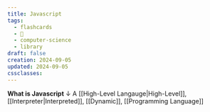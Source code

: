 ```yaml
---
title: Javascript
tags:
  - flashcards
  - 🌱
  - computer-science
  - library
draft: false
creation: 2024-09-05
updated: 2024-09-05
cssclasses: 
---
```

**What is Javascript**
↓
A [[High-Level Langauge|High-Level]], [[Interpreter|Interpreted]], [[Dynamic]], [[Programming Language]]
<!--SR:!2024-12-31,15,290-->